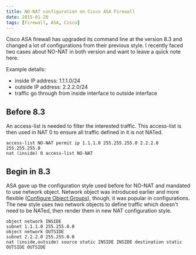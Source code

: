 ```yaml
---
title: NO-NAT configuration on Cisco ASA Firewall
date: 2015-01-28
tags: [Firewall, ASA, Cisco]
---
```


Cisco ASA firewall has upgraded its command line at the version 8.3 and changed a lot of configurations from their previous style. I recently faced two cases about NO-NAT in both version and want to leave a quick note here.

Example details:

- inside IP address: 1.1.1.0/24
- outside IP address: 2.2.2.0/24
- traffic go through from inside interface to outside interface

## Before 8.3

An access-list is needed to filter the interested traffic. This access-list is then used in NAT 0 to ensure all traffic defined in it is not NATed.

```
access-list NO-NAT permit ip 1.1.1.0 255.255.255.0 2.2.2.0 255.255.255.0
nat (inside) 0 access-list NO-NAT
```

## Begin in 8.3

ASA gave up the configuration style used before for NO-NAT and mandated to use network object. Network object was introduced earlier and more flexible ([Configure Object Groups](http://www.cisco.com/c/en/us/td/docs/security/asa/asa82/configuration/guide/config/objectgroups.html)), though, it was popular in configurations. The new style uses two network objects to define traffic which doesn't need to be NATed, then render them in new NAT configuration style.

```
object network INSIDE
subnet 1.1.1.0 255.255.0.0
object network OUTSIDE
subnet 2.2.2.0 255.255.0.0
nat (inside,outside) source static INSIDE INSIDE destination static OUTSIDE OUTSIDE
```
